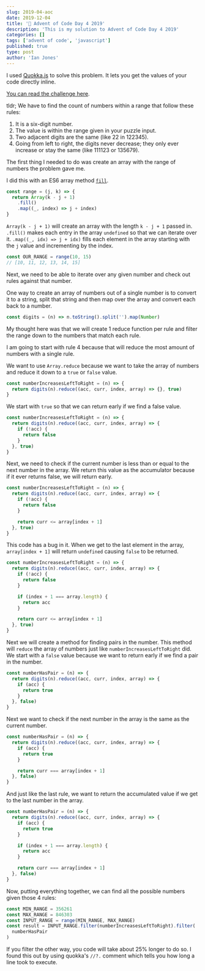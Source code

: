 ```yaml
---
slug: 2019-04-aoc
date: 2019-12-04
title: '🎄 Advent of Code Day 4 2019'
description: 'This is my solution to Advent of Code Day 4 2019'
categories: []
tags: ['advent of code', 'javascript']
published: true
type: post
author: 'Ian Jones'
---
```


I used [Quokka.js]() to solve this problem. It lets you get the values of your code
directly inline.

[You can read the challenge here](https://adventofcode.com/2019/day/4).

tldr; We have to find the count of numbers within a range that follow these rules:

1. It is a six-digit number.
2. The value is within the range given in your puzzle input.
3. Two adjacent digits are the same (like 22 in 122345).
4. Going from left to right, the digits never decrease; they only ever increase or stay the same (like 111123 or 135679).

The first thing I needed to do was create an array with the range of numbers the problem gave me.

I did this with an ES6 array method [`fill`](https://developer.mozilla.org/en-US/docs/Web/JavaScript/Reference/Global_Objects/Array/fill).

```js
const range = (j, k) => {
  return Array(k - j + 1)
    .fill()
    .map((_, index) => j + index)
}
```

`Array(k - j + 1)` will create an array with the length `k - j + 1` passed in. `.fill()` makes each entry in the array `undefined` so that we can iterate over it. `.map((_, idx) => j + idx)` fills each element in the array starting with the `j` value and incrementing by the index.

```js
const OUR_RANGE = range(10, 15)
// [10, 11, 12, 13, 14, 15]
```

Next, we need to be able to iterate over any given number and check out rules against that number.

One way to create an array of numbers out of a single number is to convert it to a string, split that string and then map over the array and convert each back to a number.

```js
const digits = (n) => n.toString().split('').map(Number)
```

My thought here was that we will create 1 reduce function per rule and filter the range down to the numbers that match each rule.

I am going to start with rule 4 because that will reduce the most amount of numbers with a single rule.

We want to use `Array.reduce` because we want to take the array of numbers and reduce it down to a `true` or `false` value.

```js
const numberIncreasesLeftToRight = (n) => {
  return digits(n).reduce((acc, curr, index, array) => {}, true)
}
```

We start with `true` so that we can return early if we find a false value.

```js
const numberIncreasesLeftToRight = (n) => {
  return digits(n).reduce((acc, curr, index, array) => {
    if (!acc) {
      return false
    }
  }, true)
}
```

Next, we need to check if the current number is less than or equal to the next number in the array. We return this value as the accumulator because if it ever returns false, we will return early.

```js
const numberIncreasesLeftToRight = (n) => {
  return digits(n).reduce((acc, curr, index, array) => {
    if (!acc) {
      return false
    }

    return curr <= array[index + 1]
  }, true)
}
```

This code has a bug in it. When we get to the last element in the array, `array[index + 1]` will return `undefined` causing `false` to be returned.

```js
const numberIncreasesLeftToRight = (n) => {
  return digits(n).reduce((acc, curr, index, array) => {
    if (!acc) {
      return false
    }

    if (index + 1 === array.length) {
      return acc
    }

    return curr <= array[index + 1]
  }, true)
}
```

Next we will create a method for finding pairs in the number. This method will `reduce` the array of numbers just like `numberIncreasesLeftToRight` did. We start with a `false` value because we want to return early if we find a pair in the number.

```js
const numberHasPair = (n) => {
  return digits(n).reduce((acc, curr, index, array) => {
    if (acc) {
      return true
    }
  }, false)
}
```

Next we want to check if the next number in the array is the same as the current number.

```js
const numberHasPair = (n) => {
  return digits(n).reduce((acc, curr, index, array) => {
    if (acc) {
      return true
    }

    return curr === array[index + 1]
  }, false)
}
```

And just like the last rule, we want to return the accumulated value if we get to the last number in the array.

```js
const numberHasPair = (n) => {
  return digits(n).reduce((acc, curr, index, array) => {
    if (acc) {
      return true
    }

    if (index + 1 === array.length) {
      return acc
    }

    return curr === array[index + 1]
  }, false)
}
```

Now, putting everything together, we can find all the possible numbers given those 4 rules:

```js
const MIN_RANGE = 356261
const MAX_RANGE = 846303
const INPUT_RANGE = range(MIN_RANGE, MAX_RANGE)
const result = INPUT_RANGE.filter(numberIncreasesLeftToRight).filter(
  numberHasPair
)
```

If you filter the other way, you code will take about 25% longer to do so. I found this out by using quokka's `//?.` comment which tells you how long a line took to execute.
